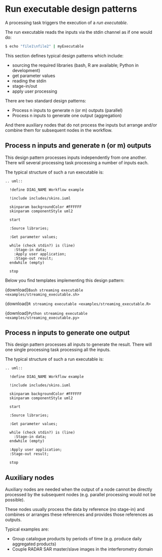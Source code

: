 # Run executable design patterns

A processing task triggers the execution of a *run executable*.

The run executable reads the inputs via the stdin channel as if one would do:

```bash
$ echo "file1\nfile2" | myExecutable
```

This section defines typical design patterns which include:

- sourcing the required libraries (bash, R are available; Python in development)
- get parameter values
- reading the stdin
- stage-in/out
- apply user processing

There are two standard design patterns:

- Process n inputs to generate n (or m) outputs (parallel)
- Process n inputs to generate one output (aggregation)

And there auxiliary nodes that do not process the inputs but arrange and/or combine them for subsequent nodes in the workflow.

## Process n inputs and generate n (or m) outputs

This design pattern processes inputs independently from one another. There will several processing task processing a number of inputs each.

The typical structure of such a run executable is:

```{eval-rst}
.. uml::

  !define DIAG_NAME Workflow example

  !include includes/skins.iuml

  skinparam backgroundColor #FFFFFF
  skinparam componentStyle uml2

  start

  :Source libraries;

  :Get parameter values;

  while (check stdin?) is (line)
    :Stage-in data;
    :Apply user application;
    :Stage-out result;
  endwhile (empty)

  stop
```

Below you find templates implementing this design pattern:

{download}`Bash streaming executable <examples/streaming_executable.sh>`

{download}`R streaming executable <examples/streaming_executable.R>`

{download}`Python streaming executable <examples/streaming_executable.py>`

## Process n inputs to generate one output

This design pattern processes all inputs to generate the result. There will one single processing task processing all the inputs.

The typical structure of such a run executable is:

```{eval-rst}
.. uml::

  !define DIAG_NAME Workflow example

  !include includes/skins.iuml

  skinparam backgroundColor #FFFFFF
  skinparam componentStyle uml2

  start

  :Source libraries;

  :Get parameter values;

  while (check stdin?) is (line)
    :Stage-in data;
  endwhile (empty)

  :Apply user application;
  :Stage-out result;

  stop
```

## Auxiliary nodes

Auxiliary nodes are needed when the output of a node cannot be directly processed by the subsequent nodes (e.g. parallel processing would not be possible).

These nodes usually process the data by reference (no stage-in) and combines or arranges these references and provides those references as outputs.

Typical examples are:

- Group catalogue products by periods of time (e.g. produce daily aggregated products)
- Couple RADAR SAR master/slave images in the interferometry domain
